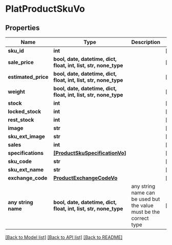 # PlatProductSkuVo


## Properties
Name | Type | Description | Notes
------------ | ------------- | ------------- | -------------
**sku_id** | **int** |  | [optional] 
**sale_price** | **bool, date, datetime, dict, float, int, list, str, none_type** |  | [optional] 
**estimated_price** | **bool, date, datetime, dict, float, int, list, str, none_type** |  | [optional] 
**weight** | **bool, date, datetime, dict, float, int, list, str, none_type** |  | [optional] 
**stock** | **int** |  | [optional] 
**locked_stock** | **int** |  | [optional] 
**rest_stock** | **int** |  | [optional] 
**image** | **str** |  | [optional] 
**sku_ext_image** | **str** |  | [optional] 
**sales** | **int** |  | [optional] 
**specifications** | [**[ProductSkuSpecificationVo]**](ProductSkuSpecificationVo.md) |  | [optional] 
**sku_code** | **str** |  | [optional] 
**sku_ext_name** | **str** |  | [optional] 
**exchange_code** | [**ProductExchangeCodeVo**](ProductExchangeCodeVo.md) |  | [optional] 
**any string name** | **bool, date, datetime, dict, float, int, list, str, none_type** | any string name can be used but the value must be the correct type | [optional]

[[Back to Model list]](../README.md#documentation-for-models) [[Back to API list]](../README.md#documentation-for-api-endpoints) [[Back to README]](../README.md)


